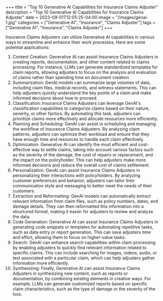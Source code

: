 +++
title = "Top 10 Generative AI Capabilities for Insurance Claims Adjuster"
description = "Top 10 Generative AI Capabilities for Insurance Claims Adjuster"
date = 2023-09-01T12:05:25-04:00
image = "/images/genai-1.jpg"
categories = ["Generative AI", "Insurance", "Claims Adjuster"]
tags = ["Generative AI", "Insurance", "Claims Adjuster"]
+++

Insurance Claims Adjusters can utilize Generative AI capabilities in various ways to streamline and enhance their work processes. Here are some potential applications:

1. Content Creation: Generative AI can assist Insurance Claims Adjusters in creating reports, documentation, and other content related to claims processing. For instance, LLMs can generate standardized templates for claim reports, allowing adjusters to focus on the analysis and evaluation of claims rather than spending time on document creation.
2. Summarization: GenAI models can summarize large volumes of data, including claim files, medical records, and witness statements. This can help adjusters quickly understand the key points of a claim and make informed decisions about how to proceed.
3. Classification: Insurance Claims Adjusters can leverage GenAI's classification capabilities to categorize claims based on their nature, severity, or other factors. By automating this task, adjusters can prioritize claims more effectively and allocate resources more efficiently.
4. Planning and Scheduling: GenAI can assist in scheduling and managing the workflow of Insurance Claims Adjusters. By analyzing claim patterns, adjusters can optimize their workload and ensure that they have enough time and resources to handle each claim effectively.
5. Optimization: Generative AI can identify the most efficient and cost-effective way to settle claims, taking into account various factors such as the severity of the damage, the cost of repairs or replacement, and the impact on the policyholder. This can help adjusters make more informed decisions and reduce the overall cost of claims settlement.
6. Personalization: GenAI can assist Insurance Claims Adjusters in personalizing their interactions with policyholders. By analyzing customer preferences and behavior, adjusters can tailor their communication style and messaging to better meet the needs of their customers.
7. Extraction and Reformatting: GenAI models can automatically extract relevant information from claim files, such as policy numbers, dates, and damage details. They can then reformatted this information into a structured format, making it easier for adjusters to review and analyze the data.
8. Code Generation: Generative AI can assist Insurance Claims Adjusters in generating code snippets or templates for automating repetitive tasks, such as data entry or report generation. This can save adjusters time and effort, allowing them to focus on higher-value tasks.
9. Search: GenAI can enhance search capabilities within claim processing by enabling adjusters to quickly find relevant information related to specific claims. This can include searching for images, videos, audio, or text associated with a particular claim, which can help adjusters gather information more efficiently.
10. Synthesizing: Finally, Generative AI can assist Insurance Claims Adjusters in synthesizing new content, such as reports or documentation, by combining existing elements in creative ways. For example, LLMs can generate customized reports based on specific claim characteristics, such as the type of damage or the severity of the loss.